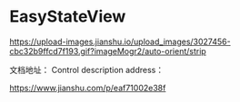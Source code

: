 # EasyStateView
https://upload-images.jianshu.io/upload_images/3027456-cbc32b9ffcd7f193.gif?imageMogr2/auto-orient/strip

文档地址：
Control description address：

https://www.jianshu.com/p/eaf71002e38f
